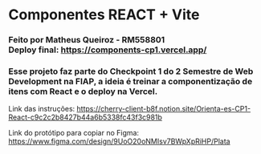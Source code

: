 # Componentes REACT + Vite

### Feito por Matheus Queiroz - RM558801 <br> Deploy final: https://components-cp1.vercel.app/

### Esse projeto faz parte do Checkpoint 1 do 2 Semestre de Web Development na FIAP, a ideia é treinar a componentização de itens com React e o deploy na Vercel.

Link das instruções: https://cherry-client-b8f.notion.site/Orienta-es-CP1-React-c9c2c2b8427b44a6b5338fc43f3c981b

Link do protótipo para copiar no Figma: https://www.figma.com/design/9UoO20oNMIsv7BWpXpRiHP/Plata
